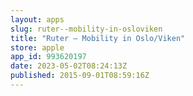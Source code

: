 ```yaml
---
layout: apps
slug: ruter--mobility-in-osloviken
title: "Ruter – Mobility in Oslo/Viken"
store: apple
app_id: 993620197
date: 2023-05-02T08:24:13Z
published: 2015-09-01T08:59:16Z
---
```

